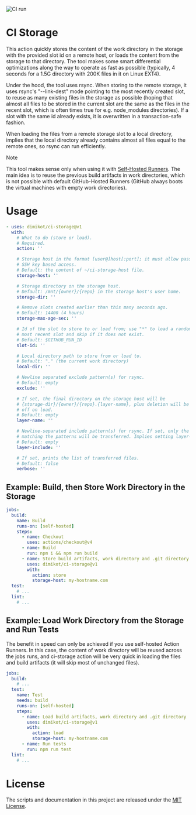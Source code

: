 ![CI run](https://github.com/dimikot/ci-storage/actions/workflows/ci.yml/badge.svg?branch=main)

# CI Storage

This action quickly stores the content of the work directory in the storage with
the provided slot id on a remote host, or loads the content from the storage to
that directory. The tool makes some smart differential optimizations along the
way to operate as fast as possible (typically, 4 seconds for a 1.5G directory
with 200K files in it on Linux EXT4).

Under the hood, the tool uses rsync. When storing to the remote storage, it uses
rsync's "--link-dest" mode pointing to the most recently created slot, to reuse
as many existing files in the storage as possible (hoping that almost all files
to be stored in the current slot are the same as the files in the recent slot,
which is often times true for e.g. node_modules directories). If a slot with the
same id already exists, it is overwritten in a transaction-safe fashion.

When loading the files from a remote storage slot to a local directory, implies
that the local directory already contains almost all files equal to the remote
ones, so rsync can run efficiently.

> [!NOTE] 
> 
> This tool makes sense only when using it with [Self-Hosted
> Runners](https://docs.github.com/en/actions/hosting-your-own-runners/managing-self-hosted-runners/about-self-hosted-runners).
> The main idea is to reuse the previous build artifacts in work directories,
> which is not possible with default GitHub-Hosted Runners (GitHub always boots
> the virtual machines with empty work directories).

# Usage

<!-- start usage -->
```yaml
- uses: dimikot/ci-storage@v1
  with:
    # What to do (store or load).
    # Required.
    action: ''

    # Storage host in the format [user@]host[:port]; it must allow password-free
    # SSH key based access.
    # Default: the content of ~/ci-storage-host file.
    storage-host: ''

    # Storage directory on the storage host.
    # Default: /mnt/{owner}/{repo} in the storage host's user home.
    storage-dir: ''

    # Remove slots created earlier than this many seconds ago.
    # Default: 14400 (4 hours)
    storage-max-age-sec: ''

    # Id of the slot to store to or load from; use "*" to load a random
    # most recent slot and skip if it does not exist.
    # Default: $GITHUB_RUN_ID
    slot-id: ''

    # Local directory path to store from or load to.
    # Default: "." (the current work directory)
    local-dir: ''

    # Newline separated exclude pattern(s) for rsync.
    # Default: empty
    exclude: ''

    # If set, the final directory on the storage host will be
    # {storage-dir}/{owner}/{repo}.{layer-name}, plus deletion will be turned
    # off on load.
    # Default: empty
    layer-name: ''

    # Newline-separated include pattern(s) for rsync. If set, only the files
    # matching the patterns will be transferred. Implies setting layer-name.
    # Default: empty
    layer-include: ''

    # If set, prints the list of transferred files.
    # Default: false
    verbose: ''
```
<!-- end usage -->

## Example: Build, then Store Work Directory in the Storage

```yaml
jobs:
  build:
    name: Build
    runs-on: [self-hosted]
    steps:
      - name: Checkout
        uses: actions/checkout@v4
      - name: Build
        run: npm i && npm run build
      - name: Store build artifacts, work directory and .git directory
        uses: dimikot/ci-storage@v1
        with:
          action: store
          storage-host: my-hostname.com
  test:
    # ...
  lint:
    # ...
```

## Example: Load Work Directory from the Storage and Run Tests

The benefit in speed can only be achieved if you use self-hosted Action Runners.
In this case, the content of work directory will be reused across the jobs runs,
and ci-storage action will be very quick in loading the files and build
artifacts (it will skip most of unchanged files).

```yaml
jobs:
  build:
    # ...
  test:
    name: Test
    needs: build
    runs-on: [self-hosted]
    steps:
      - name: Load build artifacts, work directory and .git directory
        uses: dimikot/ci-storage@v1
        with:
          action: load
          storage-host: my-hostname.com
      - name: Run tests
        run: npm run test
  lint:
    # ...
```

# License

The scripts and documentation in this project are released under the [MIT License](LICENSE).
